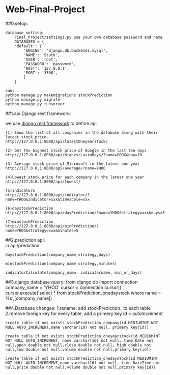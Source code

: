 # Web-Final-Project



##0.setup:

	database setting:
		Final_Project/settings.py use your own database password and name
		DATABASES = {
    	'default': {
        	'ENGINE': 'django.db.backends.mysql',
        	'NAME': 'Stock',
        	'USER': 'root',
        	'PASSWORD': 'password',
        	'HOST': '127.0.0.1',
        	'PORT': '3306',
    		}
		}
	
	run:
	python manage.py makemigrations stockPrediction
	python manage.py migrate
	python manage.py runserver


##1.api:Django rest framework:
  
we use [django rest framework](http://www.django-rest-framework.org) to define api  
  
	(1) Show the list of all companies in the database along with their latest stock price.  
	http://127.0.0.1:8000/api/latestOneyearstock/  
	
	(2) Get the highest stock price of Google in the last ten days  
	http://127.0.0.1:8000/api/highestLastnDays/?name=GOOG&day=10    
	
	(3) Average stock price of Microsoft in the latest one year  
	http://127.0.0.1:8000/api/average/?name=YHOO  
	
	(4)Lowest stock price for each company in the latest one year  
	http://127.0.0.1:8000/api/lowest/  
	
	(5)indicators  
	http://127.0.0.1:8000/api/indicator/?name=YHOO&indicator=xxx&timescale=xxx  
	
	(6)daystockPrediction  
	http://127.0.0.1:8000/api/dayPrediction/?name=YHOO&strategy=xxx&days=5  
	
	(7)minstockPrediction  
	http://127.0.0.1:8000/api/minPrediction/?name=YHOO&strategy=xxx&minutes=5  


##2.prediction api:  
in api/prediction:  

	daystockPrediction(company_name,strategy,days)
	
	minstockPrediction(company_name,strategy,minutes)
	
	indicatorCalculate(company_name, indicatorname, min_or_days)


##3.django database query:
	from django.db import connection
	company_name = 'YHOO'
	cursor = connection.cursor()
    cursor.execute('select * from stockPrediction_onedaystock where name = %s',[company_name])

##4.Database changes:
1.rename: add stockPrediction_ to each table  
2.remove foreign key for every table, add a primery key id = autoIncrement

	create table if not exists stockPrediction_company(id MEDIUMINT NOT NULL AUTO_INCREMENT,name varchar(10) not null, primary key(id))
	
	create table if not exists stockPrediction_oneyearstock(id MEDIUMINT NOT NULL AUTO_INCREMENT, name varchar(10) not null, time Date not null,open double not null,close double not null, high double not null,low double not null,volume double not null,primary key(id))
	
	create table if not exists stockPrediction_onedaystock(id MEDIUMINT NOT NULL AUTO_INCREMENT,name varchar(10) not null, time DateTime not null,price double not null,volume double not null,primary key(id))



  
  

	
